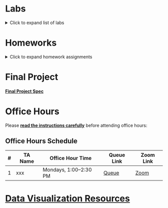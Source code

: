 # Labs
<details>
  <summary>Click to expand list of labs</summary>

  <details>
    <summary>Intro to Web Development</summary>
    <ul>
      <li><a href="./labs/lab-01/lab-01_lab_handout.html">Lab Handout</a></li>
      <li><a href="https://www.youtube.com/watch?v=r29D2VqqTQk">Lab Video</a></li>
      <li><a href="./labs/lab-01/lab-01_lab_activity.html">Lab Activity</a></li>
      <li><a href="./labs/lab-01/Template.zip" download>Template Download</a></li>
    </ul>
  </details>

  <details>
    <summary>Intro to D3 </summary>
    <ul>
      <li><a href="./labs/lab-02/lab-02_lab_handout.html">Lab Handout</a></li>
      <li><a href="./labs/lab-02/lab-02_lab_activity.html">Lab Activity</a></li>
      <li><a href="https://www.youtube.com/watch?v=_y185_5ATu0">Lab Video</a></li>
      <li><a href="./labs/lab-02/Template.zip" download>Template Download</a></li>
    </ul>
  </details>

  <details>
    <summary>Scales & Axes in D3</summary>
    <ul>
      <li><a href="./labs/lab-03/lab-03_lab_handout.html">Lab Handout</a></li>
      <li><a href="./labs/lab-03/lab-03_lab_activity.html">Lab Activity</a></li>
      <li><a href="./labs/lab-03/Template.zip" download>Template Download</a></li>
    </ul>
  </details>

  <details>
    <summary>Basic Interactivity in D3 </summary>
    <ul>
      <li><a href="./labs/lab-04/lab-04_lab_handout.html">Lab Handout</a></li>
      <li><a href="./labs/lab-04/lab-04_lab_activity.html">Lab Activity</a></li>
      <li><a href="./labs/lab-04/Template1.zip" download>Template1 Download</a></li>
      <li><a href="./labs/lab-04/Template2.zip" download>Template2 Download</a></li>
    </ul>
  </details>

  <details>
    <summary>Brushing & Linking in D3 </summary>
    <ul>
      <li><a href="./labs/lab-05/lab-05_lab_handout.html">Lab Handout</a></li>
      <li><a href="./labs/lab-05/lab-05_lab_activity.html">Lab Activity</a></li>
      <li><a href="./labs/lab-05/Template.zip" download>Template Download</a></li>
    </ul>
  </details>

  <h4>D3 Layouts & GeoJSON [TBA]</h4>
  <h4>Network Visualization in D3 [TBA]</h4>

  <hr>

  <h3>Labs from previous years (for reference only, use at your own risk!)</h3>

  <h4>
    <a href="./labs/archive-labs/advanced_brushing.html">Advanced Brushing & Linking</a>
  </h4>

  <h4>
    <a href="./labs/archive-labs/apis_in_D3.html">Using APIs with D3</a>
  </h4>

</details>


# Homeworks
<details>
  <summary>Click to expand homework assignments</summary>

  <h4>
    <a href="./homeworks/dear_data.html">A1: Dear Data</a>
  </h4>

  <h4>
    <a href="./homeworks/gray_hat_red_hat.html">A2: Gray Hat & Red Hat Visualization</a>
  </h4>

  <h4>
    <a href="./homeworks/viz_critique.html">A3: Design Critique & Re-Design</a>
  </h4>

  <h4>
    <a href="./homeworks/interactive_viz.html">A4: Interactive Visualization</a>
  </h4>

</details>



# Final Project
#### [Final Project Spec](./final_project/project_spec.md)

# Office Hours

Please [**read the instructions carefully**](./office_hour/students.md) before attending office hours:  

## Office Hours Schedule

| #   | TA Name | Office Hour Time         | Queue Link                  | Zoom Link |
|-----|--------|-----------------------------|----------------------------|----------|
| 1   | xxx    | Mondays, 1:00–2:30 PM        | [Queue](https://queuestatus.com/) | [Zoom](#) |


# [Data Visualization Resources](./resources.md)
